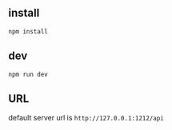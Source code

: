 ## install

`npm install`

## dev

`npm run dev`

## URL

default server url is `http://127.0.0.1:1212/api`
